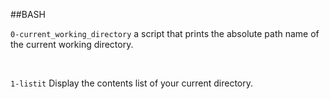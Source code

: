 ##BASH

```0-current_working_directory```
a script that prints the absolute path name of the current working directory.

<br>

```1-listit```
Display the contents list of your current directory.
